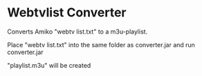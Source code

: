 # Webtvlist Converter
Converts Amiko "webtv list.txt" to a m3u-playlist.

Place "webtv list.txt" into the same folder as converter.jar and run converter.jar

"playlist.m3u" will be created
